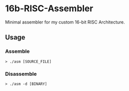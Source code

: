 # 16b-RISC-Assembler
Minimal assembler for my custom 16-bit RISC Architecture.

## Usage
### Assemble
```
> ./asm [SOURCE_FILE]
```
### Disassemble
```
> ./asm -d [BINARY]
```
